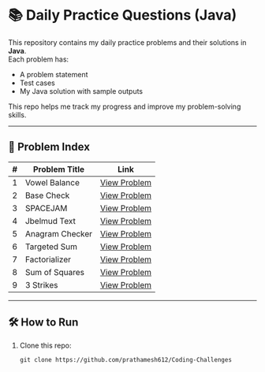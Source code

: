 # 📚 Daily Practice Questions (Java)

This repository contains my daily practice problems and their solutions in **Java**.  
Each problem has:
- A problem statement
- Test cases
- My Java solution with sample outputs

This repo helps me track my progress and improve my problem-solving skills.  

---

## 📖 Problem Index

| #   | Problem Title   | Link                                         |
| --- | --------------- | -------------------------------------------- |
| 1   | Vowel Balance   | [View Problem](./problem-01-vowel-balance)   |
| 2   | Base Check      | [View Problem](./problem-02-base-check)      |
| 3   | SPACEJAM        | [View Problem](./problem-03-spacejam)        |
| 4   | Jbelmud Text    | [View Problem](./problem-04-jbelmud-text)    |
| 5   | Anagram Checker | [View Problem](./problem-05-anagram-checker) |
| 6   | Targeted Sum    | [View Problem](./problem-06-targeted-sum)    |
| 7   | Factorializer   | [View Problem](./problem-07-factorializer)   |
| 8   | Sum of Squares  | [View Problem](./problem-08-SumOfSquares)    |
| 9   | 3 Strikes       | [View Problem](./problem-09-three-strikes)   |

---

## 🛠 How to Run
1. Clone this repo:
   ```
   git clone https://github.com/prathamesh612/Coding-Challenges
   ```
